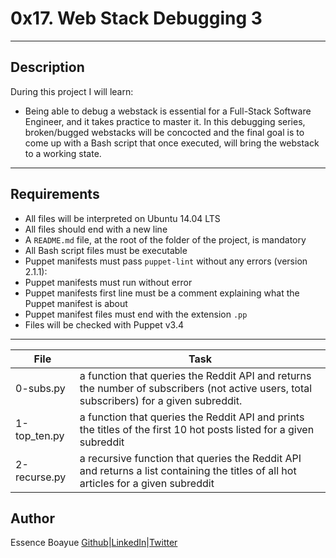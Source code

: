 # 0x17. Web Stack Debugging 3
---
## Description

During this project I will learn:
- Being able to debug a webstack is essential for a Full-Stack Software Engineer, and it takes practice to master it. In this debugging series, broken/bugged webstacks will be concocted and the final goal is to come up with a Bash script that once executed, will bring the webstack to a working state.
---

## Requirements

- All files will be interpreted on Ubuntu 14.04 LTS
- All files should end with a new line
- A `README.md` file, at the root of the folder of the project, is mandatory
- All Bash script files must be executable
- Puppet manifests must pass `puppet-lint` without any errors (version 2.1.1):
- Puppet manifests must run without error
- Puppet manifests first line must be a comment explaining what the Puppet manifest is about
- Puppet manifest files must end with the extension `.pp`
- Files will be checked with Puppet v3.4


---
File|Task
---|---
0-subs.py | a function that queries the Reddit API and returns the number of subscribers (not active users, total subscribers) for a given subreddit.
1-top_ten.py | a function that queries the Reddit API and prints the titles of the first 10 hot posts listed for a given subreddit
2-recurse.py | a recursive function that queries the Reddit API and returns a list containing the titles of all hot articles for a given subreddit

## Author
Essence Boayue [Github](https://github.com/eboayue)|[LinkedIn](https://www.linkedin.com/in/essenceboayue/)|[Twitter](https://twitter.com/girlsaregeeks2)
